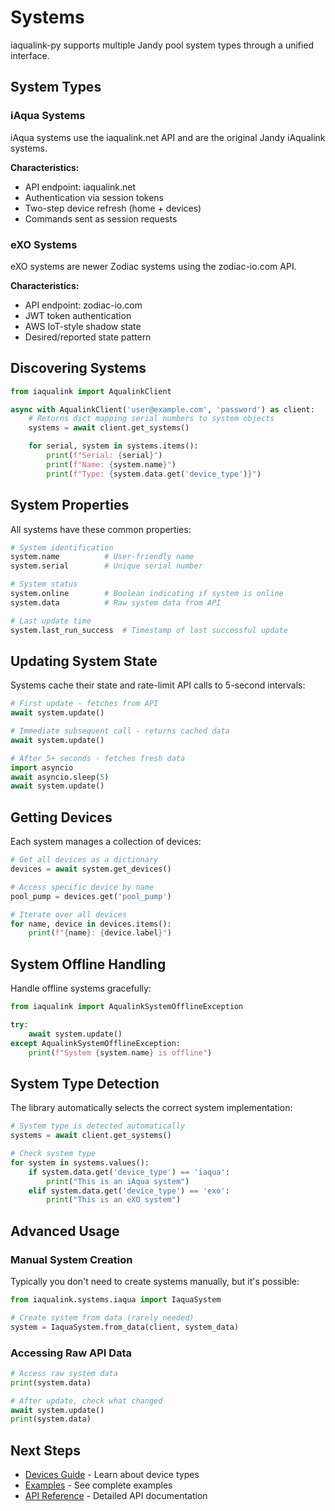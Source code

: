 # Systems

iaqualink-py supports multiple Jandy pool system types through a unified interface.

## System Types

### iAqua Systems

iAqua systems use the iaqualink.net API and are the original Jandy iAqualink systems.

**Characteristics:**
- API endpoint: iaqualink.net
- Authentication via session tokens
- Two-step device refresh (home + devices)
- Commands sent as session requests

### eXO Systems

eXO systems are newer Zodiac systems using the zodiac-io.com API.

**Characteristics:**
- API endpoint: zodiac-io.com
- JWT token authentication
- AWS IoT-style shadow state
- Desired/reported state pattern

## Discovering Systems

```python
from iaqualink import AqualinkClient

async with AqualinkClient('user@example.com', 'password') as client:
    # Returns dict mapping serial numbers to system objects
    systems = await client.get_systems()

    for serial, system in systems.items():
        print(f"Serial: {serial}")
        print(f"Name: {system.name}")
        print(f"Type: {system.data.get('device_type')}")
```

## System Properties

All systems have these common properties:

```python
# System identification
system.name          # User-friendly name
system.serial        # Unique serial number

# System status
system.online        # Boolean indicating if system is online
system.data          # Raw system data from API

# Last update time
system.last_run_success  # Timestamp of last successful update
```

## Updating System State

Systems cache their state and rate-limit API calls to 5-second intervals:

```python
# First update - fetches from API
await system.update()

# Immediate subsequent call - returns cached data
await system.update()

# After 5+ seconds - fetches fresh data
import asyncio
await asyncio.sleep(5)
await system.update()
```

## Getting Devices

Each system manages a collection of devices:

```python
# Get all devices as a dictionary
devices = await system.get_devices()

# Access specific device by name
pool_pump = devices.get('pool_pump')

# Iterate over all devices
for name, device in devices.items():
    print(f"{name}: {device.label}")
```

## System Offline Handling

Handle offline systems gracefully:

```python
from iaqualink import AqualinkSystemOfflineException

try:
    await system.update()
except AqualinkSystemOfflineException:
    print(f"System {system.name} is offline")
```

## System Type Detection

The library automatically selects the correct system implementation:

```python
# System type is detected automatically
systems = await client.get_systems()

# Check system type
for system in systems.values():
    if system.data.get('device_type') == 'iaqua':
        print("This is an iAqua system")
    elif system.data.get('device_type') == 'exo':
        print("This is an eXO system")
```

## Advanced Usage

### Manual System Creation

Typically you don't need to create systems manually, but it's possible:

```python
from iaqualink.systems.iaqua import IaquaSystem

# Create system from data (rarely needed)
system = IaquaSystem.from_data(client, system_data)
```

### Accessing Raw API Data

```python
# Access raw system data
print(system.data)

# After update, check what changed
await system.update()
print(system.data)
```

## Next Steps

- [Devices Guide](devices.md) - Learn about device types
- [Examples](examples.md) - See complete examples
- [API Reference](../api/system.md) - Detailed API documentation
